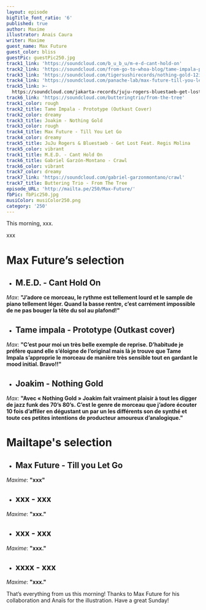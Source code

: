 ```yaml
---
layout: episode
bigTitle_font_ratio: '6'
published: true
author: Maxime
illustrator: Anais Caura
writer: Maxime
guest_name: Max Future
guest_color: bliss
guestPic: guestPic250.jpg
track1_link: 'https://soundcloud.com/b_u_b_u/m-e-d-cant-hold-on'
track2_link: 'https://soundcloud.com/from-go-to-whoa-blog/tame-impala-prototype-outkast'
track3_link: 'https://soundcloud.com/tigersushirecords/nothing-gold-12inch-mix'
track4_link: 'https://soundcloud.com/panache-lab/max-future-till-you-let-go'
track5_link: >-
  https://soundcloud.com/jakarta-records/juju-rogers-bluestaeb-get-lost-feat-regis-molina-pre-order-in-description
track6_link: 'https://soundcloud.com/butteringtrio/from-the-tree'
track1_color: rough
track2_title: Tame Impala - Prototype (Outkast Cover)
track2_color: dreamy
track3_title: Joakim - Nothing Gold
track3_color: rough
track4_title: Max Future - Till You Let Go
track4_color: dreamy
track5_title: JuJu Rogers & Bluestaeb - Get Lost Feat. Regis Molina
track5_color: vibrant
track1_title: M.E.D. - Cant Hold On
track6_title: Gabriel Garzón-Montano - Crawl
track6_color: vibrant
track7_color: dreamy
track7_link: 'https://soundcloud.com/gabriel-garzonmontano/crawl'
track7_title: Buttering Trio - From The Tree
episode_URL: 'http://mailta.pe/250/Max-Future/'
fbPic: fbPic250.jpg
musiColor: musiColor250.png
category: '250'
---
```

<p id="introduction">This morning, xxx.</p>

<p>xxx</p>

# **Max Future’s selection**

+ ## M.E.D. - Cant Hold On
_Max_: **"**J’adore ce morceau, le rythme est tellement lourd et le sample de piano tellement léger. Quand la basse rentre, c’est carrément impossible de ne pas bouger la tête du sol au plafond!**"**

+ ## Tame impala - Prototype (Outkast cover) 
_Max_: **"**C’est pour moi un très belle exemple de reprise. D’habitude je préfère quand elle s’éloigne de l’original mais là je trouve que Tame Impala s’approprie le morceau de manière très sensible tout en gardant le mood initial. Bravo!!**"**

+ ## Joakim - Nothing Gold
_Max_: **"**Avec « Nothing Gold » Joakim fait vraiment plaisir à tout les digger de jazz funk des 70’s 80’s. C’est le genre de morceau que j’adore écouter 10 fois d’affiler en dégustant un par un les différents son de synthé et toute ces petites intentions de producteur amoureux d’analogique.**"**


# Mailtape's selection

+ ## Max Future - Till you Let Go
_Maxime_: **"**xxx**"** 

+ ## xxx - xxx
_Maxime_: **"**xxx.**"**

+ ## xxx - xxx
_Maxime_: **"**xxx.**"**

+ ## xxxx - xxx
_Maxime_: **"**xxx.**"**


<p id="outroduction">That’s everything from us this morning! Thanks to Max Future for his collaboration and Anaïs for the illustration. Have a great Sunday!</p>
